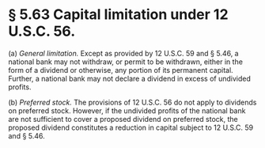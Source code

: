 # § 5.63   Capital limitation under 12 U.S.C. 56.

(a) *General limitation.* Except as provided by 12 U.S.C. 59 and § 5.46, a national bank may not withdraw, or permit to be withdrawn, either in the form of a dividend or otherwise, any portion of its permanent capital. Further, a national bank may not declare a dividend in excess of undivided profits. 


(b) *Preferred stock.* The provisions of 12 U.S.C. 56 do not apply to dividends on preferred stock. However, if the undivided profits of the national bank are not sufficient to cover a proposed dividend on preferred stock, the proposed dividend constitutes a reduction in capital subject to 12 U.S.C. 59 and § 5.46. 




